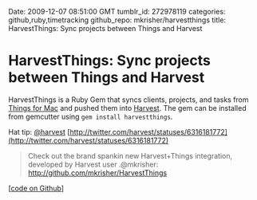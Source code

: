 Date: 2009-12-07 08:51:00 GMT
tumblr_id: 272978119
categories: github,ruby,timetracking
github_repo: mkrisher/harvestthings
title: HarvestThings: Sync projects between Things and Harvest

# HarvestThings: Sync projects between Things and Harvest

HarvestThings is a Ruby Gem that syncs clients, projects, and tasks from [Things for Mac](http://culturedcode.com/things/) and pushed them into [Harvest](http://www.getharvest.com/). The gem can be installed from gemcutter using `gem install harvestthings`.

Hat tip: [@harvest](http://twitter.com/harvest) [http://twitter.com/harvest/statuses/6316181772](http://twitter.com/harvest/statuses/6316181772)

> Check out the brand spankin new Harvest+Things integration, developed by Harvest user .@mkrisher: http://github.com/mkrisher/HarvestThings

[[code on Github](http://github.com/mkrisher/harvestthings/)]

